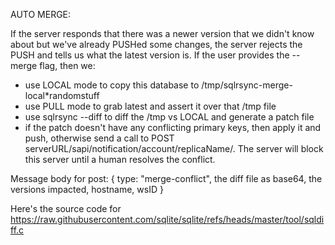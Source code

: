 AUTO MERGE:

If the server responds that there was a newer version that we didn't know about but we've already PUSHed some changes, the server rejects the PUSH and tells us what the latest version is. If the user provides the --merge flag, then we:

- use LOCAL mode to copy this database to /tmp/sqlrsync-merge-local\*randomstuff
- use PULL mode to grab latest and assert it over that /tmp file
- use sqlrsync --diff to diff the /tmp vs LOCAL and generate a patch file
- if the patch doesn't have any conflicting primary keys, then apply it and push, otherwise send a call to POST serverURL/sapi/notification/account/replicaName/. The server will block this server until a human resolves the conflict.

Message body for post:
{ type: "merge-conflict", the diff file as base64, the versions impacted, hostname, wsID }

Here's the source code for https://raw.githubusercontent.com/sqlite/sqlite/refs/heads/master/tool/sqldiff.c
